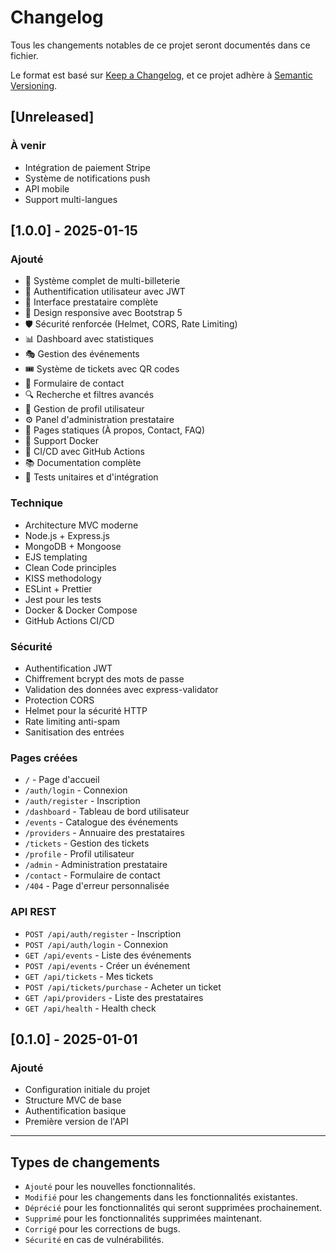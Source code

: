 # Changelog

Tous les changements notables de ce projet seront documentés dans ce fichier.

Le format est basé sur [Keep a Changelog](https://keepachangelog.com/en/1.0.0/),
et ce projet adhère à [Semantic Versioning](https://semver.org/spec/v2.0.0.html).

## [Unreleased]

### À venir
- Intégration de paiement Stripe
- Système de notifications push
- API mobile
- Support multi-langues

## [1.0.0] - 2025-01-15

### Ajouté
- 🎫 Système complet de multi-billeterie
- 👥 Authentification utilisateur avec JWT
- 🏢 Interface prestataire complète
- 📱 Design responsive avec Bootstrap 5
- 🛡️ Sécurité renforcée (Helmet, CORS, Rate Limiting)
- 📊 Dashboard avec statistiques
- 🎭 Gestion des événements
- 🎟️ Système de tickets avec QR codes
- 📧 Formulaire de contact
- 🔍 Recherche et filtres avancés
- 👤 Gestion de profil utilisateur
- ⚙️ Panel d'administration prestataire
- 📄 Pages statiques (À propos, Contact, FAQ)
- 🐳 Support Docker
- 🚀 CI/CD avec GitHub Actions
- 📚 Documentation complète
- 🧪 Tests unitaires et d'intégration

### Technique
- Architecture MVC moderne
- Node.js + Express.js
- MongoDB + Mongoose
- EJS templating
- Clean Code principles
- KISS methodology
- ESLint + Prettier
- Jest pour les tests
- Docker & Docker Compose
- GitHub Actions CI/CD

### Sécurité
- Authentification JWT
- Chiffrement bcrypt des mots de passe
- Validation des données avec express-validator
- Protection CORS
- Helmet pour la sécurité HTTP
- Rate limiting anti-spam
- Sanitisation des entrées

### Pages créées
- `/` - Page d'accueil
- `/auth/login` - Connexion
- `/auth/register` - Inscription
- `/dashboard` - Tableau de bord utilisateur
- `/events` - Catalogue des événements
- `/providers` - Annuaire des prestataires
- `/tickets` - Gestion des tickets
- `/profile` - Profil utilisateur
- `/admin` - Administration prestataire
- `/contact` - Formulaire de contact
- `/404` - Page d'erreur personnalisée

### API REST
- `POST /api/auth/register` - Inscription
- `POST /api/auth/login` - Connexion
- `GET /api/events` - Liste des événements
- `POST /api/events` - Créer un événement
- `GET /api/tickets` - Mes tickets
- `POST /api/tickets/purchase` - Acheter un ticket
- `GET /api/providers` - Liste des prestataires
- `GET /api/health` - Health check

## [0.1.0] - 2025-01-01

### Ajouté
- Configuration initiale du projet
- Structure MVC de base
- Authentification basique
- Première version de l'API

---

## Types de changements

- `Ajouté` pour les nouvelles fonctionnalités.
- `Modifié` pour les changements dans les fonctionnalités existantes.
- `Déprécié` pour les fonctionnalités qui seront supprimées prochainement.
- `Supprimé` pour les fonctionnalités supprimées maintenant.
- `Corrigé` pour les corrections de bugs.
- `Sécurité` en cas de vulnérabilités.